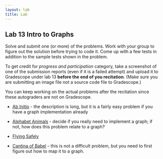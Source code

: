 ```yaml
---
layout: lab
title: Lab
---
```


<!--
<div class="lab-right" markdown="1">

__due date:__ 7 days from the time you start the lab or
Sept. 16
(whichever comes first)

__submission mode:__ group

</div>
-->

<main markdown="1" class="lab">

## Lab 13 Intro to Graphs 

Solve and submit one (or more) of the problems. Work with your group to figure out 
the solution before trying to code it. Come up with a few 
tests in addition to the sample tests shown in the problem. 

To get credit for _progress and participation_ category, take a 
screenshot of one of the submission reports (even if it is a failed attempt) and 
upload it to Gradescope under lab 13 __before the end of you recitation__. (Make sure you are submitting an image file
not a source code file to Gradescope.)

You can keep working on the actual problems after the recitation since these autograders are not 
on Gradescope. 



- [Ab Initio](https://open.kattis.com/problems/abinitio) - the description
is long, but it is a fairly easy problem if you have a graph implementation
already 

- [Alphabet Animals](https://open.kattis.com/problems/alphabetanimals) - decide if you 
really need to implement a graph; if not, how does this problem relate to a graph? 

- [Flying Safely](https://open.kattis.com/problems/flyingsafely)

- [Cantina of Babel](https://open.kattis.com/problems/cantinaofbabel) - this is not a difficult problem, but you need to first figure out 
how to map it to a graph. 



</main>
